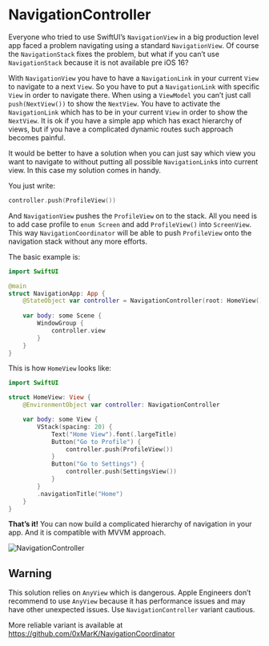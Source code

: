 # NavigationController

Everyone who tried to use SwiftUI’s `NavigationView` in a big production level app faced a problem navigating using a standard `NavigationView`. Of course the `NavigationStack` fixes the problem, but what if you can’t use `NavigationStack` because it is not available pre iOS 16?

With `NavigationView` you have to have a `NavigationLink` in your current `View` to navigate to a next `View`. So you have to put a `NavigationLink` with specific `View` in order to navigate there. When using a `ViewModel` you can’t just call `push(NextView())` to show the `NextView`. You have to activate the `NavigationLink` which has to be in your current `View` in order to show the `NextView`. It is ok if you have a simple app which has exact hierarchy of views, but if you have a complicated dynamic routes such approach becomes painful.

It would be better to have a solution when you can just say which view you want to navigate to without putting all possible `NavigationLink`s into current view. In this case my solution comes in handy.

You just write:

```swift
controller.push(ProfileView())
```

And `NavigationView` pushes the `ProfileView` on to the stack. All you need is to add case profile to `enum Screen` and add `ProfileView()` into `ScreenView`. This way `NavigationCoordinator` will be able to push `ProfileView` onto the navigation stack without any more efforts.

The basic example is:

```swift
import SwiftUI

@main
struct NavigationApp: App {
    @StateObject var controller = NavigationController(root: HomeView())
    
    var body: some Scene {
        WindowGroup {
            controller.view
        }
    }
}
```

This is how `HomeView` looks like:

```swift
import SwiftUI

struct HomeView: View {
    @EnvironmentObject var controller: NavigationController

    var body: some View {
        VStack(spacing: 20) {
            Text("Home View").font(.largeTitle)
            Button("Go to Profile") {
                controller.push(ProfileView())
            }
            Button("Go to Settings") {
                controller.push(SettingsView())
            }
        }
        .navigationTitle("Home")
    }
}
```

**That’s it!** You can now build a complicated hierarchy of navigation in your app. And it is compatible with MVVM approach.

![NavigationController](https://github.com/user-attachments/assets/9fe3ce38-7aa2-4204-9ff5-8afa6c3ea923)

## Warning

This solution relies on `AnyView` which is dangerous. Apple Engineers don’t recommend to use `AnyView` because it has performance issues and may have other unexpected issues. Use `NavigationController` variant cautious.

More reliable variant is available at https://github.com/0xMarK/NavigationCoordinator
